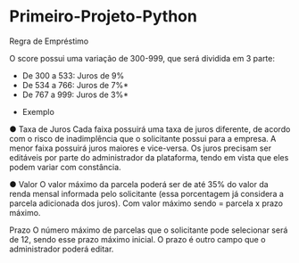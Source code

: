 # Primeiro-Projeto-Python

Regra de Empréstimo

O score possui uma variação de 300-999, que será dividida em 3 parte:
- De 300 a 533: Juros de 9%
- De 534 a 766: Juros de 7%*
- De 767 a 999: Juros de 3%*

* Exemplo

● Taxa de Juros
Cada faixa possuirá uma taxa de juros diferente, de acordo com o risco
de inadimplência que o solicitante possui para a empresa. A menor faixa
possuirá juros maiores e vice-versa. Os juros precisam ser editáveis por
parte do administrador da plataforma, tendo em vista que eles podem
variar com constância.

● Valor
O valor máximo da parcela poderá ser de até 35% do valor da renda
mensal informada pelo solicitante (essa porcentagem já considera a
parcela adicionada dos juros). Com valor máximo sendo = parcela x
prazo máximo.

Prazo
O número máximo de parcelas que o solicitante pode selecionar será de
12, sendo esse prazo máximo inicial. O prazo é outro campo que o
administrador poderá editar.
